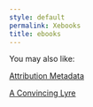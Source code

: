 ```yaml
---
style: default
permalink: Xebooks
title: ebooks
---
```

You may also like:

[Attribution Metadata](http://scp-wiki.net/attribution-metadata)

[A Convincing Lyre](http://scp-wiki.net/a-convincing-lyre)
